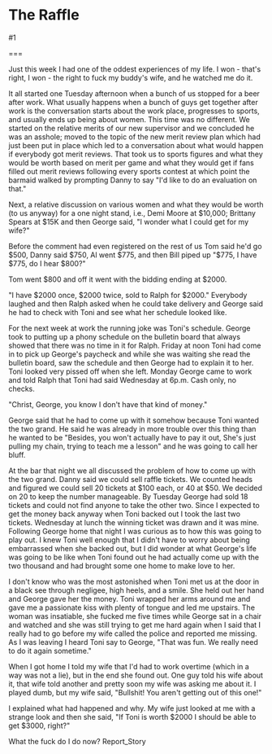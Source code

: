 The Raffle
==========
#1 

===

Just this week I had one of the oddest experiences of my life. I won - that's right, I won - the right to fuck my buddy's wife, and he watched me do it. 

It all started one Tuesday afternoon when a bunch of us stopped for a beer after work. What usually happens when a bunch of guys get together after work is the conversation starts about the work place, progresses to sports, and usually ends up being about women. This time was no different. We started on the relative merits of our new supervisor and we concluded he was an asshole; moved to the topic of the new merit review plan which had just been put in place which led to a conversation about what would happen if everybody got merit reviews. That took us to sports figures and what they would be worth based on merit per game and what they would get if fans filled out merit reviews following every sports contest at which point the barmaid walked by prompting Danny to say "I'd like to do an evaluation on that." 

Next, a relative discussion on various women and what they would be worth (to us anyway) for a one night stand, i.e., Demi Moore at $10,000; Brittany Spears at $15K and then George said, "I wonder what I could get for my wife?" 

Before the comment had even registered on the rest of us Tom said he'd go $500, Danny said $750, Al went $775, and then Bill piped up "$775, I have $775, do I hear $800?" 

Tom went $800 and off it went with the bidding ending at $2000. 

"I have $2000 once, $2000 twice, sold to Ralph for $2000." Everybody laughed and then Ralph asked when he could take delivery and George said he had to check with Toni and see what her schedule looked like. 

For the next week at work the running joke was Toni's schedule. George took to putting up a phony schedule on the bulletin board that always showed that there was no time in it for Ralph. Friday at noon Toni had come in to pick up George's paycheck and while she was waiting she read the bulletin board, saw the schedule and then George had to explain it to her. Toni looked very pissed off when she left. Monday George came to work and told Ralph that Toni had said Wednesday at 6p.m. Cash only, no checks. 

"Christ, George, you know I don't have that kind of money." 

George said that he had to come up with it somehow because Toni wanted the two grand. He said he was already in more trouble over this thing than he wanted to be "Besides, you won't actually have to pay it out, She's just pulling my chain, trying to teach me a lesson" and he was going to call her bluff. 

At the bar that night we all discussed the problem of how to come up with the two grand. Danny said we could sell raffle tickets. We counted heads and figured we could sell 20 tickets at $100 each, or 40 at $50. We decided on 20 to keep the number manageable. By Tuesday George had sold 18 tickets and could not find anyone to take the other two. Since I expected to get the money back anyway when Toni backed out I took the last two tickets. Wednesday at lunch the winning ticket was drawn and it was mine. Following George home that night I was curious as to how this was going to play out. I knew Toni well enough that I didn't have to worry about being embarrassed when she backed out, but I did wonder at what George's life was going to be like when Toni found out he had actually come up with the two thousand and had brought some one home to make love to her. 

I don't know who was the most astonished when Toni met us at the door in a black see through negligee, high heels, and a smile. She held out her hand and George gave her the money. Toni wrapped her arms around me and gave me a passionate kiss with plenty of tongue and led me upstairs. The woman was insatiable, she fucked me five times while George sat in a chair and watched and she was still trying to get me hard again when I said that I really had to go before my wife called the police and reported me missing. As I was leaving I heard Toni say to George, "That was fun. We really need to do it again sometime." 

When I got home I told my wife that I'd had to work overtime (which in a way was not a lie), but in the end she found out. One guy told his wife about it, that wife told another and pretty soon my wife was asking me about it. I played dumb, but my wife said, "Bullshit! You aren't getting out of this one!" 

I explained what had happened and why. My wife just looked at me with a strange look and then she said, "If Toni is worth $2000 I should be able to get $3000, right?" 

What the fuck do I do now? Report_Story 
